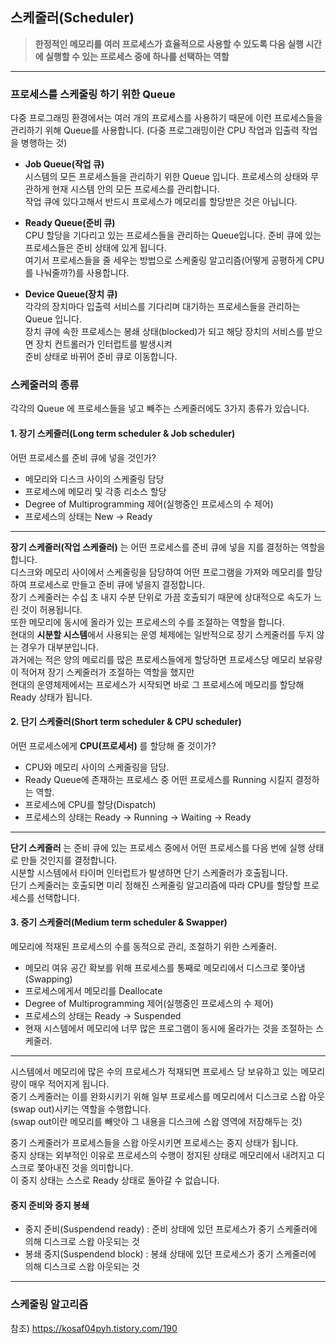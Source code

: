 ## 스케줄러(Scheduler)
>**한정적인 메모리를 여러 프로세스가 효율적으로 사용할 수 있도록 다음 실행 시간에 실행할 수 있는 프로세스 중에 하나를 선택하는 역할**

---

### 프로세스를 스케줄링 하기 위한 Queue
다중 프로그래밍 환경에서는 여러 개의 프로세스를 사용하기 때문에 이런 프로세스들을 관리하기 위해 Queue를 사용합니다.
(다중 프로그래밍이란 CPU 작업과 입출력 작업을 병행하는 것)

* **Job Queue(작업 큐)** <br>
시스템의 모든 프로세스들을 관리하기 위한 Queue 입니다. 프로세스의 상태와 무관하게 현재 시스템 안의 모든 프로세스를 관리합니다.<br>
작업 큐에 있다고해서 반드시 프로세스가 메모리를 할당받은 것은 아닙니다.

* **Ready Queue(준비 큐)** <br>
CPU 할당을 기다리고 있는 프로세스들을 관리하는 Queue입니다. 준비 큐에 있는 프로세스들은 준비 상태에 있게 됩니다. <br>
여기서 프로세스들을 줄 세우는 방법으로 스케줄링 알고리즘(어떻게 공평하게 CPU를 나눠줄까?)를 사용합니다.

* **Device Queue(장치 큐)** <br>
각각의 장치마다 입출력 서비스를 기다리며 대기하는 프로세스들을 관리하는 Queue 입니다. <br>
장치 큐에 속한 프로세스는 봉쇄 상태(blocked)가 되고 해당 장치의 서비스를 받으면 장치 컨트롤러가 인터럽트를 발생시켜<br> 준비 상태로 바뀌어 준비 큐로 이동합니다.

### 스케줄러의 종류
각각의 Queue 에 프로세스들을 넣고 빼주는 스케줄러에도 3가지 종류가 있습니다.

#### 1. 장기 스케줄러(Long term scheduler & Job scheduler) 

어떤 프로세스를 준비 큐에 넣을 것인가? <br>

* 메모리와 디스크 사이의 스케줄링 담당
* 프로세스에 메모리 및 각종 리소스 할당
* Degree of Multiprogramming 제어(실행중인 프로세스의 수 제어)
* 프로세스의 상태는 New -> Ready

---

**장기 스케줄러(작업 스케줄러)** 는 어떤 프로세스를 준비 큐에 넣을 지를 결정하는 역할을 합니다.<br>
디스크와 메모리 사이에서 스케줄링을 담당하여 어떤 프로그램을 가져와 메모리를 할당하여 프로세스로 만들고 준비 큐에 넣을지 결정합니다.<br>
장기 스케줄러는 수십 초 내지 수분 단위로 가끔 호출되기 때문에 상대적으로 속도가 느린 것이 허용됩니다.<br>
또한 메모리에 동시에 올라가 있는 프로세스의 수를 조절하는 역할을 합니다.<br>
현대의 **시분할 시스템**에서 사용되는 운영 체제에는 일반적으로 장기 스케줄러를 두지 않는 경우가 대부분입니다.<br>
과거에는 적은 양의 메로리를 많은 프로세스들에게 할당하면 프로세스당 메모리 보유량이 적어져 장기 스케줄러가 조절하는 역할을 했지만<br>
현대의 운영체제에서는 프로세스가 시작되면 바로 그 프로세스에 메모리를 할당해 Ready 상태가 됩니다.<br>
   
   
#### 2. 단기 스케줄러(Short term scheduler & CPU scheduler)

어떤 프로세스에게 **CPU(프로세서)** 를 할당해 줄 것이가? <br>

* CPU와 메모리 사이의 스케줄링을 담당.
* Ready Queue에 존재하는 프로세스 중 어떤 프로세스를 Running 시킬지 결정하는 역할.
* 프로세스에 CPU를 할당(Dispatch)
* 프로세스의 상태는 Ready -> Running -> Waiting -> Ready

---

**단기 스케줄러** 는 준비 큐에 있는 프로세스 중에서 어떤 프로세스를 다음 번에 실행 상태로 만들 것인지를 결정합니다. <br>
시분할 시스템에서 타이머 인터럽트가 발생하면 단기 스케줄러가 호출됩니다.<br>
단기 스케줄러는 호출되면 미리 정해진 스케줄링 알고리즘에 따라 CPU를 할당할 프로세스를 선택합니다.<br>


#### 3. 중기 스케줄러(Medium term scheduler & Swapper)

메모리에 적재된 프로세스의 수를 동적으로 관리, 조절하기 위한 스케줄러.<br>

* 메모리 여유 공간 확보를 위해 프로세스를 통째로 메모리에서 디스크로 쫓아냄(Swapping)<br>
* 프로세스에게서 메모리를 Deallocate<br>
* Degree of Multiprogramming 제어(실행중인 프로세스의 수 제어)<br>
* 프로세스의 상태는 Ready -> Suspended<br>
* 현재 시스템에서 메모리에 너무 많은 프로그램이 동시에 올라가는 것을 조절하는 스케줄러.<br>

---

시스템에서 메모리에 많은 수의 프로세스가 적재되면 프로세스 당 보유하고 있는 메모리량이 매우 적어지게 됩니다.<br>
중기 스케줄러는 이를 완화시키기 위해 일부 프로세스를 메모리에서 디스크로 스왑 아웃(swap out)시키는 역할을 수행합니다.<br>
(swap out이란 메모리를 빼앗아 그 내용을 디스크에 스왑 영역에 저장해두는 것)<br>

중기 스케줄러가 프로세스들을 스왑 아웃시키면 프로세스는 중지 상태가 됩니다.<br>
중지 상태는 외부적인 이유로 프로세스의 수행이 정지된 상태로 메모리에서 내려지고 디스크로 쫓아내진 것을 의미합니다.<br>
이 중지 상태는 스스로 Ready 상태로 돌아갈 수 없습니다. <br>

#### **중지 준비**와 **중지 봉쇄** <br>

* 중지 준비(Suspendend ready) : 준비 상태에 있던 프로세스가 중기 스케줄러에 의해 디스크로 스왑 아웃되는 것 <br>
* 봉쇄 중지(Suspendend block) : 봉쇄 상태에 있던 프로세스가 중기 스케줄러에 의해 디스크로 스왑 아웃되는 것 <br>


----

### 스케줄링 알고리즘

참조) https://kosaf04pyh.tistory.com/190 
